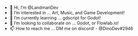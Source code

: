 - 👋 Hi, I’m @LandmanDev
- 👀 I’m interested in ... Art, Music, and Game Development!
- 🌱 I’m currently learning ... gdscript for Godot!
- 💞️ I’m looking to collaborate on ... Godot, or Flowlab.io!
- 📫 How to reach me ... DM me on discord! - @DinoDev#2946

<!---
LandmanDev/LandmanDev is a ✨ special ✨ repository because its `README.md` (this file) appears on your GitHub profile.
You can click the Preview link to take a look at your changes.
--->

